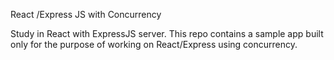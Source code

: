 React /Express JS with Concurrency

Study in React with ExpressJS server. This repo contains a sample app built only for the purpose of working on React/Express using concurrency.


